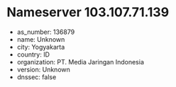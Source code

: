 # Nameserver 103.107.71.139

* as_number: 136879
* name: Unknown
* city: Yogyakarta
* country: ID
* organization: PT. Media Jaringan Indonesia
* version: Unknown
* dnssec: false
